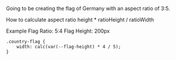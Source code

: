 Going to be creating the flag of Germany with an aspect ratio of 3:5.

How to calculate aspect ratio
height * ratioHeight / ratioWidth

Example
    Flag Ratio: 5:4
    Flag Height: 200px

    .country-flag {
        width: calc(var(--flag-height) * 4 / 5);
    }